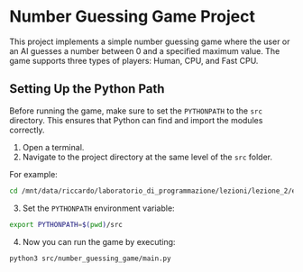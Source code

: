 # Number Guessing Game Project

This project implements a simple number guessing game where the user or an AI guesses a number between 0 and a specified maximum value. The game supports three types of players: Human, CPU, and Fast CPU.

## Setting Up the Python Path

Before running the game, make sure to set the `PYTHONPATH` to the `src` directory. This ensures that Python can find and import the modules correctly.

1. Open a terminal.
2. Navigate to the project directory at the same level of the `src` folder.

For example:

```bash
cd /mnt/data/riccardo/laboratorio_di_programmazione/lezioni/lezione_2/esercizi_1_e_2_lezione_2/number_guessing_game_project
```

3. Set the `PYTHONPATH` environment variable:

```bash
export PYTHONPATH=$(pwd)/src
```

4. Now you can run the game by executing:

```bash
python3 src/number_guessing_game/main.py
```